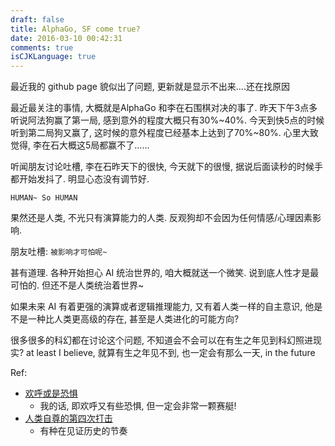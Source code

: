 ```yaml
---
draft: false
title: AlphaGo, SF come true?
date: 2016-03-10 00:42:31
comments: true
isCJKLanguage: true
---
```


最近我的 github page 貌似出了问题, 更新就是显示不出来....还在找原因


最近最关注的事情, 大概就是AlphaGo 和李在石围棋对决的事了. 昨天下午3点多听说阿法狗赢了第一局,
感到意外的程度大概只有30%~40%.
今天到快5点的时候听到第二局狗又赢了, 这时候的意外程度已经基本上达到了70%~80%.
心里大致觉得, 李在石大概这5局都赢不了......

听闻朋友讨论吐槽, 李在石昨天下的很快, 今天就下的很慢, 据说后面读秒的时候手都开始发抖了.
明显心态没有调节好.

`HUMAN~ So HUMAN`

果然还是人类, 不光只有演算能力的人类. 反观狗却不会因为任何情感/心理因素影响.

朋友吐槽: `被影响才可怕呢~`

甚有道理. 各种开始担心 AI 统治世界的, 咱大概就送一个微笑.
说到底人性才是最可怕的. 但还不是人类统治着世界~

如果未来 AI 有着更强的演算或者逻辑推理能力, 又有着人类一样的自主意识,
他是不是一种比人类更高级的存在, 甚至是人类进化的可能方向?

很多很多的科幻都在讨论这个问题, 不知道会不会可以在有生之年见到科幻照进现实?
at least I believe, 就算有生之年见不到, 也一定会有那么一天, in the future


Ref:

- [欢呼或是恐惧](https://www.douban.com/note/544278165/)
  * 我的话, 即欢呼又有些恐惧, 但一定会非常一颗赛艇!
- [人类自尊的第四次打击](https://mp.weixin.qq.com/s?__biz=MzA3Mjk0MTcyNg==&mid=401720430&idx=1&sn=f4aa917c01a69b7d228d4475719464b2&scene=1&srcid=0310MKfgDLTKJy8tfuRMzQza&key=710a5d99946419d9617c2b5cb2b73e6d17a0372b0298150a1a505f2cb732707725354f555eef27eeae94e1d0b97527fb&ascene=0&uin=MTMyMzY4NTU4MA%3D%3D&devicetype=iMac+MacBookPro12%2C1+OSX+OSX+10.11.3+build(15D21)&version=11020201&pass_ticket=VppRVRLWx28r%2BEet5CMQHQq1wfPN%2F%2Foh3zzPe0QcwLTY0S2FzlrN9OUDy4IbFF9P)
  * 有种在见证历史的节奏
